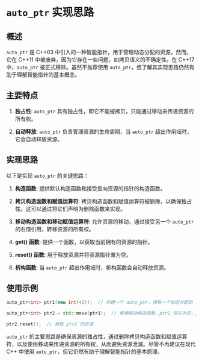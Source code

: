# `auto_ptr` 实现思路

## 概述

`auto_ptr` 是 C++03 中引入的一种智能指针，用于管理动态分配的资源。然而，它在 C++11 中被废弃，因为它存在一些问题，如拷贝语义的不确定性。在 C++17 中，`auto_ptr` 被正式移除。虽然不推荐使用 `auto_ptr`，但了解其实现思路仍然有助于理解智能指针的基本概念。

## 主要特点

1. **独占性**: `auto_ptr` 具有独占性，即它不能被拷贝，只能通过移动来传递资源的所有权。

2. **自动释放**: `auto_ptr` 负责管理资源的生命周期，当 `auto_ptr` 超出作用域时，它会自动释放资源。

## 实现思路

以下是实现 `auto_ptr` 的关键思路：

1. **构造函数**: 提供默认构造函数和接受指向资源的指针的构造函数。

2. **拷贝构造函数和赋值运算符**: 拷贝构造函数和赋值运算符被删除，以确保独占性。这可以通过将它们声明为删除函数来实现。

3. **移动构造函数和移动赋值运算符**: 允许资源的移动，通过接受另一个 `auto_ptr` 的右值引用，转移资源的所有权。

4. **get() 函数**: 提供一个函数，以获取当前拥有的资源的指针。

5. **reset() 函数**: 用于释放资源并将资源指针置为空。

6. **析构函数**: 当 `auto_ptr` 超出作用域时，析构函数会自动释放资源。

## 使用示例

```cpp
auto_ptr<int> ptr1(new int(42));  // 创建一个 auto_ptr，拥有一个动态分配的 int 对象

auto_ptr<int> ptr2 = std::move(ptr1);  // 使用移动构造函数，ptr1 现在为空，ptr2 拥有资源

ptr2.reset();  // 释放 ptr2 的资源
```

`auto_ptr` 的主要思路是确保资源的独占性，通过删除拷贝构造函数和赋值运算符，以及使用移动来传递资源的所有权，从而避免资源泄漏。尽管不再建议在现代 C++ 中使用 `auto_ptr`，但它仍然有助于理解智能指针的基本原理。